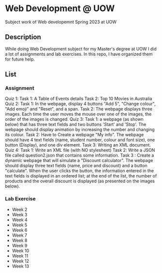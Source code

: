 # Web Development @ UOW
Subject work of Web developemnt Spring 2023 at UOW
## Description
While doing Web Development subject for my Master's degree at UOW I did a lot of assignments and 
lab exercises. In this repo, I have organized them for future help.

## List
### Assignment
 Quiz 1: 
   Task 1: A Table of Events details
   Task 2: Top 10 Movies in Australia
Quiz 2:
   Task 1: In the webpage, display 4 buttons "Add 5", "Change colour", "Add emoji" and "Reset", and a span.
   Task 2: The webpage displays three images. Each time the user moves the mouse over one of the images, the order of the images is changed. 
Quiz 3:
   Task 1: a webpage (as shown below) that has three text fields and two buttons 'Start' and 'Stop'. The webpage should display animation by increasing the number and changing its colour.
   Task 2: Have to Create a webpage "My info". The webpage should have 4 text fields (name, student number, colour and font size), one button (Display), and one div element.
   Task 3: Writing an XML document.
Quiz 4:
   Task 1: Write an XML file (with NO stylesheet) 
   Task 2: Write a JSON file called question2.json that contains some information.
   Task 3 : Create a dynamic webpage that will simulate a "Discount calculator". The webpage should display three text fields (name, price and discount) and a button "calculate". When the user clicks the button, the information entered in the text fields is displayed in an ordered list; at the end of the list, the number of products and the overall discount is displayed (as presented on the images below).
	
### Lab Exercise
* Week 2
* Week 3
* Week 4
* Week 5
* Week 6
* Week 7
* Week 8
* Week 9
* Week 10
* Week 11
* Week 12
* Week 13
